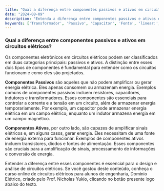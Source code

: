 ```yaml
---
title: "Qual a diferença entre componentes passivos e ativos em circuitos elétricos?"
date: "2024-08-09"
description: "Entenda a diferença entre componentes passivos e ativos em circuitos elétricos e como eles influenciam no funcionamento dos circuitos."
keywords: ['Transformador', 'Passivo', 'Capacitor', 'Fonte', 'linear:', 'Indutor', 'Componente']
---
```


### Qual a diferença entre componentes passivos e ativos em circuitos elétricos?

Os componentes eletrônicos em circuitos elétricos podem ser classificados em duas categorias principais: passivos e ativos. A distinção entre esses dois tipos de componentes é fundamental para entender como os circuitos funcionam e como eles são projetados.

**Componentes Passivos** são aqueles que não podem amplificar ou gerar energia elétrica. Eles apenas consomem ou armazenam energia. Exemplos comuns de componentes passivos incluem resistores, capacitores, indutores e transformadores. Esses componentes são essenciais para controlar a corrente e a tensão em um circuito, além de armazenar energia temporariamente. Por exemplo, um capacitor pode armazenar energia elétrica em um campo elétrico, enquanto um indutor armazena energia em um campo magnético.

**Componentes Ativos**, por outro lado, são capazes de amplificar sinais elétricos e, em alguns casos, gerar energia. Eles necessitam de uma fonte de energia externa para funcionar. Exemplos de componentes ativos incluem transistores, diodos e fontes de alimentação. Esses componentes são cruciais para a amplificação de sinais, processamento de informações e conversão de energia.

Entender a diferença entre esses componentes é essencial para o design e análise de circuitos elétricos. Se você gostou deste conteúdo, conheça o curso online de circuitos elétricos para alunos de engenharia, Domínio Elétrico, criado pelo Prof. Nicholas Yukio, clicando no botão presente logo abaixo do texto.